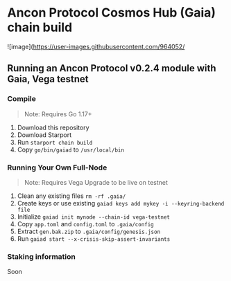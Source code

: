 # Ancon Protocol Cosmos Hub (Gaia) chain build
![image](https://user-images.githubusercontent.com/964052/


## Running an Ancon Protocol v0.2.4 module with Gaia, Vega testnet

### Compile

> Note: Requires Go 1.17+

1. Download this repository
2. Download Starport
3. Run `starport chain build`
4. Copy `go/bin/gaiad` to `/usr/local/bin`

### Running Your Own Full-Node

> Note: Requires Vega Upgrade to be live on testnet

1. Clean any existing files `rm -rf .gaia/`
2. Create keys or  use existing
   `gaiad keys add mykey -i --keyring-backend file`
3. Initialize
   `gaiad init mynode --chain-id vega-testnet`
4. Copy `app.toml` and `config.toml` to `.gaia/config`
5. Extract `gen.bak.zip` to `.gaia/config/genesis.json`
6. Run `gaiad start --x-crisis-skip-assert-invariants`

### Staking information

Soon